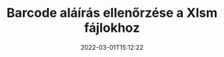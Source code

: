 ---
############################# Static ############################
layout: "auto-gen-signature"
date: 2022-03-01T15:12:22
draft: false
operation: Verify
signaturetype: Barcode
fileformat: Xlsm
productName: .NET
lang: hu
productCode: net
otherformats: pdf doc docx docm dot dotm dotx odt ott rtf xls xlsx xlsm xlsb csv ods ots xltx xltm ppt pptx pps ppsx odp otp potx potm pptm ppsm png jpg bmp gif tiff svg webp wmf
breadcrumb: Put Barcode signature on Xlsm for C#

############################# Head ############################
head_title: "A Barcode aláírások ellenőrzése a Xlsm fájlokhoz a C# segítségével"
head_description: "Csak néhány sornyi .NET kódot használjon a Xlsm dokumentumok és a hozzájuk tartozó Barcode aláírások ellenőrzéséhez."

############################# Header ############################
title: "Barcode aláírás ellenőrzése a Xlsm fájlokhoz"
description: "A(z) .NET API lehetőséget biztosít a(z) Barcode aláírások ellenőrzésére a(z) Xlsm dokumentumoknál. A Xlsm dokumentumaiban lévő e-aláírások ellenőrzése gyorsan és egyszerűen elvégezhető."
bg_image: "https://cms.admin.containerize.com/templates/aspose/App_Themes/V3/images/bg/header1.png"
bg_overlay: false
button:
    enable: true

############################# SubMenu ############################
submenu:
    enable: true

    left:
        img_alt: "GroupDocs.Signature for .NET"
        image: "https://cms.admin.containerize.com/templates/groupdocs/images/product-logos/90x90-noborder/groupdocs-signature-net.png"
        product: "GroupDocs.Signature"
        platform: ".NET"



############################# About ############################
about:
    enable: true
    title: "Fedezze fel az új GroupDocs.Signature for .NET API-funkciókat"
    content: |
        A [GroupDocs.Signature for .NET](https://products.groupdocs.com/signature/net/) API számos módot kínál számos dokumentumformátum elektronikus aláírással történő feldolgozására. A digitális aláírások sok típusa, például szövegek, képek, digitális tanúsítványok, vonalkódok, QR-kódok, bélyegzők vagy metaadatok támogatottak. Az ügyfelek hozzáadhatnak, eltávolíthatnak, szerkeszthetnek, érvényesíthetnek vagy kereshetnek digitális aláírásokban PDF-ekben, MS Word dokumentumokban, MS Excel munkafüzetekben, MS PowerPoint prezentációkban, Adobe Photoshop fájlokban és különféle képformátumokban. Elképesztően sok további funkció és beállítás érhető el.
    

############################# Steps ############################
steps:
    enable: true
    title_left: "A Barcode aláírások érvényesítése a Xlsm dokumentumban"
    content_left: |
        A [GroupDocs.Signature for .NET](https://products.groupdocs.com/signature/net/) olyan hasznos funkciókat tartalmaz, mint a Barcode aláírások ellenőrzése a Xlsm dokumentumokban. Használja ki ezt a lehetőséget extra kód alkalmazása nélkül.
        
        * Először is, példányosítson Signature osztályt, amely konstruktor paraméter elérési útját adja egy ellenőrizni kívánt dokumentumhoz.
        * Másodszor, hozzon létre egy új VerifyOptions objektumot, és állítsa be az összes szükséges tulajdonságot.
        * Végül hívja meg a Signature objektum Verify metódust, amely átadja a VerifyOptions példányt.
        * Ezután dolgozza fel az ellenőrzési eredményeket.

    title_right: "rendszerkövetelmények"
    content_right: |
        A GroupDocs.Signature for .NET minden nagyobb platformon és operációs rendszeren támogatott. Mielőtt végrehajtaná az alábbi kódot, győződjön meg arról, hogy a következő előfeltételek telepítve vannak a rendszeren.

        * Operációs rendszerek: Microsoft Windows, Linux, MacOS
        * Fejlesztői környezetek: Microsoft Visual Studio, Xamarin, MonoDevelop
        * Frameworks: .NET Framework, .NET Standard, .NET Core, Mono
        * Töltse le a(z) GroupDocs.Signature for .NET legújabb verzióját innen: [Nuget](https://www.nuget.org/packages/groupdocs.signature)
         
    code: |
        ```csharp    
        
        // Set up input Xlsm file
        string filePath = "input.xlsm";

        // Instantiate Signature for input file
        using (var signature = new GroupDocs.Signature.Signature(filePath))
        {
                //Provide verification options
                BarcodeVerifyOptions options = new BarcodeVerifyOptions()
                {
                    // process only specified page
                    PageNumber = 3,
                    AllPages = false,
                    // set up text match type
                    MatchType = TextMatchType.Contains,
                    // specify text pattern to search
                    Text = "Special signature",
                };

                // Verify document signatures
                VerificationResult result = signature.Verify(options);

                //process result
                if (result.IsValid)
                {
                    //..
                }
        }

        ```

############################# Demos ############################
demos:
    enable: true
    title: "Aláírás Barcode aláírásokkal Élő bemutató"
    content: |
       A [GroupDocs.Signature App](https://products.groupdocs.app/signature/family) webhely meglátogatásával azonnal adjon hozzá különféle elektronikus aláírásokat a Xlsm fájlhoz.          

############################# More Formats ############################
more_formats:
    enable: true
    title: "Ellenőrizze a többi Barcode aláírást a C# segítségével"
    content: |
        "Különféle dokumentumokban elhelyezett elektronikus aláírások ellenőrzése. Ellenőrizze az aláírások minőségét a népszerű fájlformátumokban az alábbiak szerint."
    format: 
       
       
back_to_top:
    enable: true
---